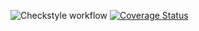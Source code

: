 ![Checkstyle workflow](https://github.com/Pipp0z/MTSS-Assignment-2/actions/workflows/checkstyle.yml/badge.svg)
[![Coverage Status](https://coveralls.io/repos/github/Pipp0z/MTSS-Assignment-2/badge.svg?branch=develop)](https://coveralls.io/github/Pipp0z/MTSS-Assignment-2?branch=develop)

